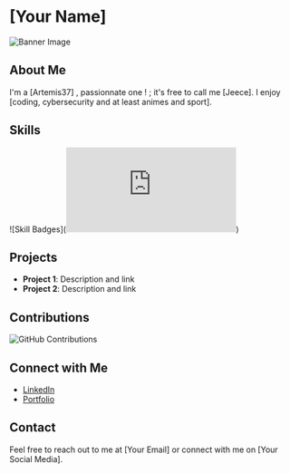 # [Your Name]

![Banner Image](https://app.hackthebox.com/profile/1442922)

## About Me
I'm a [Artemis37] , passionnate one ! ; it's free to call me [Jeece]. I enjoy [coding, cybersecurity and at least animes and sport].

## Skills
![Skill Badges](<iframe src="https://tryhackme.com/api/v2/badges/public-profile?userPublicId=1934526" style='border:none;'></iframe>)

## Projects
- **Project 1**: Description and link
- **Project 2**: Description and link

## Contributions
![GitHub Contributions](URL_OF_YOUR_CONTRIBUTIONS_IMAGE)

## Connect with Me
- [LinkedIn](URL_OF_YOUR_LINKEDIN)
- [Portfolio](URL_OF_YOUR_PORTFOLIO)

## Contact
Feel free to reach out to me at [Your Email] or connect with me on [Your Social Media].
